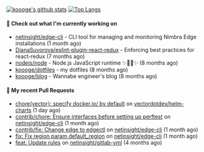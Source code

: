 [![koooge's github stats](https://github-readme-stats.vercel.app/api?username=koooge&count_private=true&show_icons=true)](https://github.com/anuraghazra/github-readme-stats)
[![Top Langs](https://github-readme-stats.vercel.app/api/top-langs/?username=koooge&langs_count=5)](https://github.com/anuraghazra/github-readme-stats)

#### 👷 Check out what I'm currently working on

- [netinsight/edge-cli](https://github.com/netinsight/edge-cli) - CLI tool for managing and monitoring Nimbra Edge installations (1 month ago)
- [DianaSuvorova/eslint-plugin-react-redux](https://github.com/DianaSuvorova/eslint-plugin-react-redux) - Enforcing best practices for react-redux (7 months ago)
- [nodejs/node](https://github.com/nodejs/node) - Node.js JavaScript runtime ✨🐢🚀✨ (8 months ago)
- [koooge/dotfiles](https://github.com/koooge/dotfiles) - my dotfiles (8 months ago)
- [koooge/blog](https://github.com/koooge/blog) - Wannabe engineer&#39;s blog (8 months ago)

#### 🔨 My recent Pull Requests

- [chore(vector): specify docker.io/ by default](https://github.com/vectordotdev/helm-charts/pull/510) on [vectordotdev/helm-charts](https://github.com/vectordotdev/helm-charts) (1 day ago)
- [contrib/chore: Ensure interfaces before setting up perftest](https://github.com/netinsight/edge-cli/pull/40) on [netinsight/edge-cli](https://github.com/netinsight/edge-cli) (1 month ago)
- [contrib/fix: Change edge to edgectl](https://github.com/netinsight/edge-cli/pull/38) on [netinsight/edge-cli](https://github.com/netinsight/edge-cli) (1 month ago)
- [fix: Fix region param default_region](https://github.com/netinsight/edge-cli/pull/34) on [netinsight/edge-cli](https://github.com/netinsight/edge-cli) (1 month ago)
- [feat: Update rules](https://github.com/netinsight/gitlab-yml/pull/19) on [netinsight/gitlab-yml](https://github.com/netinsight/gitlab-yml) (4 months ago)
